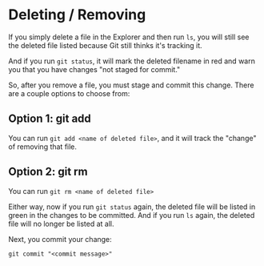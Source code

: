 # Deleting / Removing

If you simply delete a file in the Explorer and then run `ls`, you will still see the deleted file listed because Git still thinks it's tracking it.

And if you run `git status`, it will mark the deleted filename in red and warn you that you have changes "not staged for commit."

So, after you remove a file, you must stage and commit this change.  There are a couple options to choose from:


## Option 1: git add

You can run `git add <name of deleted file>`, and it will track the "change" of removing that file.


## Option 2: git rm

You can run `git rm <name of deleted file>`


Either way, now if you run `git status` again, the deleted file will be listed in green in the changes to be committed.  And if you run `ls` again, the deleted file will no longer be listed at all.

Next, you commit your change:

`git commit "<commit message>"`